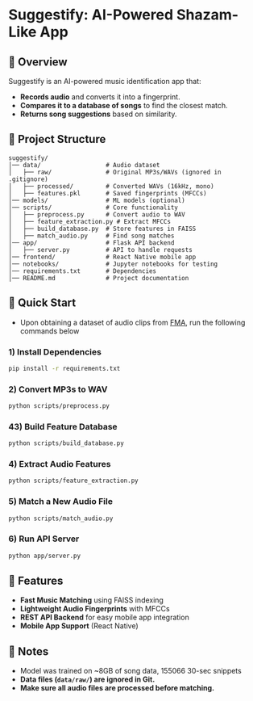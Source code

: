 # **Suggestify: AI-Powered Shazam-Like App**

## **🔹 Overview**
Suggestify is an AI-powered music identification app that:
- **Records audio** and converts it into a fingerprint.
- **Compares it to a database of songs** to find the closest match.
- **Returns song suggestions** based on similarity.

## **📌 Project Structure**
```plaintext
suggestify/
│── data/                  # Audio dataset
│   ├── raw/               # Original MP3s/WAVs (ignored in .gitignore)
│   ├── processed/         # Converted WAVs (16kHz, mono)
│   ├── features.pkl       # Saved fingerprints (MFCCs)
│── models/                # ML models (optional)
│── scripts/               # Core functionality
│   ├── preprocess.py      # Convert audio to WAV
│   ├── feature_extraction.py # Extract MFCCs
│   ├── build_database.py  # Store features in FAISS
│   ├── match_audio.py     # Find song matches
│── app/                   # Flask API backend
│   ├── server.py          # API to handle requests
│── frontend/              # React Native mobile app
│── notebooks/             # Jupyter notebooks for testing
│── requirements.txt       # Dependencies
│── README.md              # Project documentation
```

## **🚀 Quick Start**
- Upon obtaining a dataset of audio clips from [FMA](https://github.com/mdeff/fma), run the following commands below

### **1) Install Dependencies**
```sh
pip install -r requirements.txt
```

### **2️) Convert MP3s to WAV**
```sh
python scripts/preprocess.py
```
### **43) Build Feature Database**
```sh
python scripts/build_database.py
```

### **4) Extract Audio Features**
```sh
python scripts/feature_extraction.py
```

### **5️) Match a New Audio File**
```sh
python scripts/match_audio.py
```

### **6️) Run API Server**
```sh
python app/server.py
```

## **📌 Features**
- **Fast Music Matching** using FAISS indexing
- **Lightweight Audio Fingerprints** with MFCCs
- **REST API Backend** for easy mobile app integration
- **Mobile App Support** (React Native)

## **📌 Notes**
- Model was trained on ~8GB of song data, 155066 30-sec snippets
- **Data files (`data/raw/`) are ignored in Git.**
- **Make sure all audio files are processed before matching.**